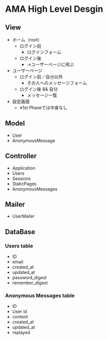 # AMA High Level Desgin

## View
* ホーム（root）
    * ログイン前
      * ログインフォーム
    * ログイン後
      * →ユーザーページに飛ぶ
* ユーザーページ
  * ログイン前／自分以外
    * その人へのメッセージフォーム
  * ログイン後 && 自分
    * メッセージ一覧
* 設定画面
  * ※1st Phaseでは中身なし

## Model
* User
* AnonymousMessage

## Controller
* Application
* Users
* Sessions
* StaticPages
* AnonymousMessages

## Mailer
* UserMailer

## DataBase
### Users table
* ID
* email
* created_at
* updated_at
* password_digest
* remember_digest

### Anonymous Messages table
* ID
* User id
* content
* created_at
* updated_at
* replayed
